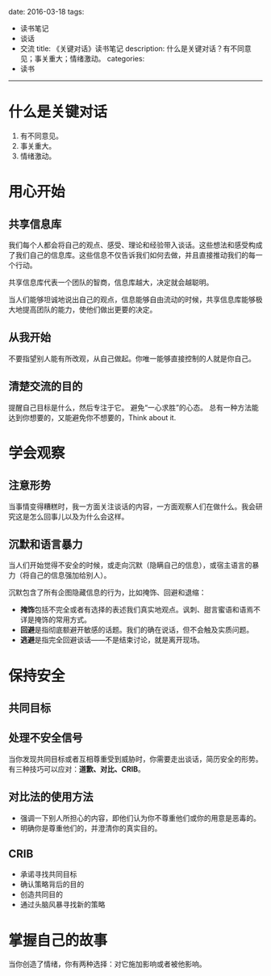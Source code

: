 date: 2016-03-18
tags:
- 读书笔记
- 谈话
- 交流
title: 《关键对话》读书笔记
description: 什么是关键对话？有不同意见；事关重大；情绪激动。
categories: 
- 读书
---

# 什么是关键对话

1. 有不同意见。
2. 事关重大。
3. 情绪激动。


# 用心开始 
## 共享信息库

我们每个人都会将自己的观点、感受、理论和经验带入谈话。这些想法和感受构成了我们自己的信息库。这些信息不仅告诉我们如何去做，并且直接推动我们的每一个行动。

共享信息库代表一个团队的智商，信息库越大，决定就会越聪明。

当人们能够坦诚地说出自己的观点，信息能够自由流动的时候，共享信息库能够极大地提高团队的能力，使他们做出更要的决定。

## 从我开始

不要指望别人能有所改观，从自己做起。你唯一能够直接控制的人就是你自己。

## 清楚交流的目的

提醒自己目标是什么，然后专注于它。
避免“一心求胜”的心态。
总有一种方法能达到你想要的，又能避免你不想要的，Think about it.

# 学会观察

## 注意形势
当事情变得糟糕时，我一方面关注谈话的内容，一方面观察人们在做什么。我会研究这是怎么回事儿以及为什么会这样。

## 沉默和语言暴力

当人们开始觉得不安全的时候，或走向沉默（隐瞒自己的信息），或宿主语言的暴力（将自己的信息强加给别人）。

沉默包含了所有企图隐藏信息的行为，比如掩饰、回避和退缩：  
* **掩饰**包括不完全或者有选择的表述我们真实地观点。讽刺、甜言蜜语和语焉不详是掩饰的常用方式。
* **回避**是指彻底额避开敏感的话题。我们的确在说话，但不会触及实质问题。
* **逃避**是指完全回避谈话——不是结束讨论，就是离开现场。

# 保持安全

## 共同目标

## 处理不安全信号

当你发现共同目标或者互相尊重受到威胁时，你需要走出谈话，简历安全的形势。有三种技巧可以应对：**道歉、对比、CRIB**。


## 对比法的使用方法

* 强调一下别人所担心的内容，即他们认为你不尊重他们或你的用意是恶毒的。
* 明确你是尊重他们的，并澄清你的真实目的。

## CRIB

* 承诺寻找共同目标
* 确认策略背后的目的
* 创造共同目的
* 通过头脑风暴寻找新的策略

# 掌握自己的故事

当你创造了情绪，你有两种选择：对它施加影响或者被他影响。
